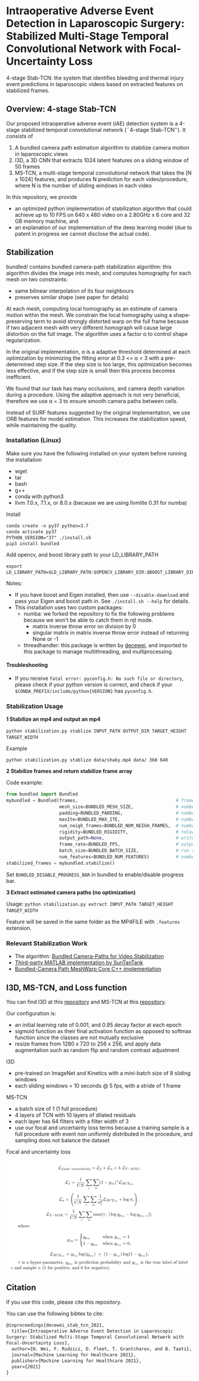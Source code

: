 # Intraoperative Adverse Event Detection in Laparoscopic Surgery: Stabilized Multi-Stage Temporal Convolutional Network with Focal-Uncertainty Loss

4-stage Stab-TCN: the system that identifies bleeding and thermal injury event predictions in laparoscopic videos based on extracted features on stabilized frames.

## Overview: 4-stage Stab-TCN

Our proposed intraoperative adverse event (iAE) detection system is a 4-stage stabilized temporal convolutional network (``4-stage Stab-TCN''). It consists of

1. A bundled camera path estimation algorithm to stabilize camera motion in laparoscopic views
2. I3D, a 3D CNN that extracts 1024 latent features on a sliding window of 50 frames
3. MS-TCN, a multi-stage temporal convolutional network that takes the [N x 1024] features, and produces N prediction for each video/procedure, where N is the number of sliding windows in each video

In this repository, we provide

- an optimized python implementation of stabilization algorithm that could achieve up to 10 FPS on 640 x 480 video on a 2.80GHz x 6 core and 32 GB memory machine, and
- an explanation of our implementation of the deep learning model (due to patent in progress we cannot disclose the actual code).

## Stabilization

bundled/ contains bundled camera-path stabilization algorithm: this algorithm divides the image into mesh, and computes homography for each mesh on two constraints:

- same bilinear interpolation of its four neighbours
- preserves similar shape (see paper for details)

At each mesh, computing local homography as an estimate of camera motion within the mesh. 
We constrain the local homography using a shape-preserving term to avoid strongly distorted warp on the full frame
because if two adjacent mesh with very different homograph will cause large distortion on the full image. 
The algorithm uses a factor α to control shape regularization. 

In the original implementation, α is a adaptive threshold determined at each optimization by minimizing the fitting error at 0.3 <= α < 3 with a pre-determined step size.
If the step size is too large, this opitmization becomes less effective, and if the step size is small then this process becomes inefficient.

We found that our task has many occlusions, and camera depth variation during a procedure. 
Using the adaptive approach is not very beneficial, therefore we use α = 3 to ensure smooth camera paths between cells. 

Instead of SURF features suggested by the original implementation, we use ORB features for model estimation. This increases the stabilization speed, while maintaining the quality.

### Installation (Linux)

Make sure you have the following installed on your system before running the installation

- wget
- tar
- bash
- g++
- conda with python3
- llvm 7.0.x, 7.1.x, or 8.0.x (because we are using llvmlite 0.31 for numba)

Install

```shell
conda create -n py37 python=3.7
conda activate py37
PYTHON_VERSION="37" ./install.sh
pip3 install bundled
```

Add opencv, and boost library path to your LD_LIBRARY_PATH

```shell
export LD_LIBRARY_PATH=$LD_LIBRARY_PATH:$OPENCV_LIBRARY_DIR:$BOOST_LIBRARY_DIR
```

Notes:

- If you have boost and Eigen installed, then use `--disable-download` and pass your Eigen and boost path in. See `./install.sh --help` for details. 
- This installation uses two custom packages:
    - numba: we forked the repository to fix the following problems because we won't be able to catch them in njt mode.
        - matrix inverse throw error on division by 0
        - singular matrix in matrix inverse throw error instead of returning None or -1
    - threadhandler: this package is written by [decewei](https://github.com/decewei), and imported to this package to manage multithreading, and multiprocessing.

#### Troubleshooting

- If you receive `fatal error: pyconfig.h: No such file or directory`,
please check if your python version is correct, and check if your `$CONDA_PREFIX/include/python{VERSION}` has `pyconfig.h`.

### Stabilization Usage

__1 Stabilize an mp4 and output an mp4__

`python stabilization.py stablize INPUT_PATH OUTPUT_DIR TARGET_HEIGHT TARGET_WIDTH`

Example

```shell
python stabilization.py stablize data/shaky.mp4 data/ 360 640
```

__2 Stabilize frames and return stabilize frame array__

Code example:

```python
from bundled import Bundled
mybundled = Bundled(frames,                                     # frames to stabilize
                    mesh_size=BUNDLED_MESH_SIZE,                # number of meshes to do local homography
                    padding=BUNDLED_PADDING,                    # number of padding around the frames for warping
                    maxIte=BUNDLED_MAX_ITE,                     # number of iterations during optimization
                    num_neigh_frames=BUNDLED_NUM_NEIGH_FRAMES,  # number of neighbouring frames to consider during optimization
                    rigidity=BUNDLED_RIGIDITY,                  # tolerance of distortion
                    output_path=None,                           # write mp4 to output_path if provided
                    frame_rate=BUNDLED_FPS,                     # output mp4 frame rate
                    batch_size=BUNDLED_BATCH_SIZE,              # run stabilization of mini-batch and in parallel
                    num_features=BUNDLED_NUM_FEATURES)          # number of features to extract in ORB
stabilized_frames = mybundled.stabilize()
```

Set `BUNDLED_DISABLE_PROGRESS_BAR` in bundled to enable/disable progress bar.

__3 Extract estimated camera paths (no optimization)__

Usage: `python stabilization.py extract INPUT_PATH TARGET_HEIGHT TARGET_WIDTH`

Feature will be saved in the same folder as the MP4FILE with `.features` extension.

### Relevant Stabilization Work

- The algorithm: [Bundled Camera-Paths for Video Stabilization](https://www.cs.sfu.ca/~pingtan/Papers/siggraph13.pdf)
- [Third-party MATLAB implementation by SunTanTank](https://github.com/SuTanTank/BundledCameraPathVideoStabilization/)
- [Bundled-Camera Path MeshWarp Core C++ implementation](http://www.liushuaicheng.org/SIGGRAPH2013/index.htm)

## I3D, MS-TCN, and Loss function 

You can find I3D at this [repository](https://github.com/deepmind/kinetics-i3d) and MS-TCN at this [repository](https://github.com/yabufarha/ms-tcn).

Our configuration is:

- an initial learning rate of 0.001, and 0.95 decay factor at each epoch
- sigmoid function as their final activation function as opposed to softmax function since the classes are not mutually exclusive
- resize frames from 1280 x 720 to 256 x 256, and apply data augmentation such as random flip and random contrast adjustment

I3D
- pre-trained on ImageNet and Kinetics with a mini-batch size of 8 sliding windows
- each sliding windows = 10 seconds @ 5 fps, with a stride of 1 frame

MS-TCN
- a batch size of 1 (1 full procedure)
- 4 layers of TCN with 10 layers of dilated residuals
- each layer has 64 filters with a filter width of 3
- use our focal and uncertainty loss terms because a training sample is a full procedure with event non uniformly distributed in the procedure,
  and sampling does not balance the dataset
  
Focal and uncertainty loss

![FocalUncertaintyLoss](./assets/focal_uncertainty_loss.png)

## Citation

If you use this code, please cite this repository.

You can use the following bibtex to cite:

```
@inproceedings{decewei_stab_tcn_2021,
  title={Intraoperative Adverse Event Detection in Laparoscopic Surgery: Stabilized Multi-Stage Temporal Convolutional Network with Focal-Uncertainty Loss},
  author={H. Wei, F. Rudzicz, D. Fleet, T. Grantcharov, and B. Taati},
  journal={Machine Learning for Healthcare 2021},
  publisher={Machine Learning for Healthcare 2021},
  year={2021}
}
```